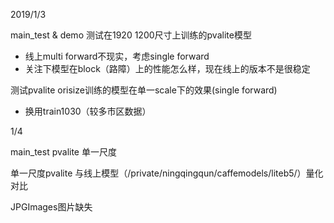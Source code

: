 2019/1/3

main_test & demo 测试在1920 1200尺寸上训练的pvalite模型

- 线上multi forward不现实，考虑single forward
- 关注下模型在block（路障）上的性能怎么样，现在线上的版本不是很稳定

测试pvalite orisize训练的模型在单一scale下的效果(single forward)

- 换用train1030（较多市区数据）

1/4

main_test pvalite 单一尺度

单一尺度pvalite 与线上模型（/private/ningqingqun/caffemodels/liteb5/）量化对比 

JPGImages图片缺失